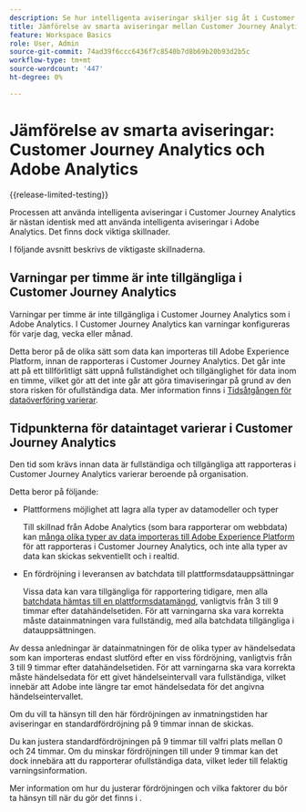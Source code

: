 ```yaml
---
description: Se hur intelligenta aviseringar skiljer sig åt i Customer Journey Analytics från Adobe Analytics
title: Jämförelse av smarta aviseringar mellan Customer Journey Analytics och Adobe Analytics
feature: Workspace Basics
role: User, Admin
source-git-commit: 74ad39f6ccc6436f7c8540b7d8b69b20b93d2b5c
workflow-type: tm+mt
source-wordcount: '447'
ht-degree: 0%

---
```


# Jämförelse av smarta aviseringar: Customer Journey Analytics och Adobe Analytics

{{release-limited-testing}}

Processen att använda intelligenta aviseringar i Customer Journey Analytics är nästan identisk med att använda intelligenta aviseringar i Adobe Analytics. Det finns dock viktiga skillnader.

I följande avsnitt beskrivs de viktigaste skillnaderna.

## Varningar per timme är inte tillgängliga i Customer Journey Analytics

Varningar per timme är inte tillgängliga i Customer Journey Analytics som i Adobe Analytics. I Customer Journey Analytics kan varningar konfigureras för varje dag, vecka eller månad.

Detta beror på de olika sätt som data kan importeras till Adobe Experience Platform, innan de rapporteras i Customer Journey Analytics. Det går inte att på ett tillförlitligt sätt uppnå fullständighet och tillgänglighet för data inom en timme, vilket gör att det inte går att göra timaviseringar på grund av den stora risken för ofullständiga data. Mer information finns i [Tidsåtgången för dataöverföring varierar](#data-ingestion-times-vary-in-customer-journey-analytics).

## Tidpunkterna för dataintaget varierar i Customer Journey Analytics

Den tid som krävs innan data är fullständiga och tillgängliga att rapporteras i Customer Journey Analytics varierar beroende på organisation.

Detta beror på följande:

* Plattformens möjlighet att lagra alla typer av datamodeller och typer

  Till skillnad från Adobe Analytics (som bara rapporterar om webbdata) kan [många olika typer av data importeras till Adobe Experience Platform](/help/data-ingestion/data-ingestion.md) för att rapporteras i Customer Journey Analytics, och inte alla typer av data kan skickas sekventiellt och i realtid.

* En fördröjning i leveransen av batchdata till plattformsdatauppsättningar

  Vissa data kan vara tillgängliga för rapportering tidigare, men alla [batchdata hämtas till en plattformsdatamängd](/help/data-ingestion/data-ingestion.md#ingest-and-use-batch-data.), vanligtvis från 3 till 9 timmar efter datahändelsetiden. För att varningarna ska vara korrekta måste datainmatningen vara fullständig, med alla batchdata tillgängliga i datauppsättningen. <!--3 to 9 hours is a sweet spot, what we are suggesting.  -->

Av dessa anledningar är datainmatningen för de olika typer av händelsedata som kan importeras endast slutförd efter en viss fördröjning, vanligtvis från 3 till 9 timmar efter datahändelsetiden. För att varningarna ska vara korrekta måste händelsedata för ett givet händelseintervall vara fullständiga, vilket innebär att Adobe inte längre tar emot händelsedata för det angivna händelseintervallet.

Om du vill ta hänsyn till den här fördröjningen av inmatningstiden har aviseringar en standardfördröjning på 9 timmar innan de skickas.

Du kan justera standardfördröjningen på 9 timmar till valfri plats mellan 0 och 24 timmar. Om du minskar fördröjningen till under 9 timmar kan det dock innebära att du rapporterar ofullständiga data, vilket leder till felaktig varningsinformation.

Mer information om hur du justerar fördröjningen och vilka faktorer du bör ta hänsyn till när du gör det finns i <!--add link -->.

<!-- Starting with "However," the rest of this information should probably go into the actual documentation where we document the option to adjust the delay. -->





